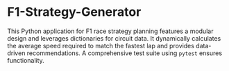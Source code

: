 # F1-Strategy-Generator
This Python application for F1 race strategy planning features a modular design and leverages dictionaries for circuit data. It dynamically calculates the average speed required to match the fastest lap and provides data-driven recommendations. A comprehensive test suite using `pytest` ensures functionality.
